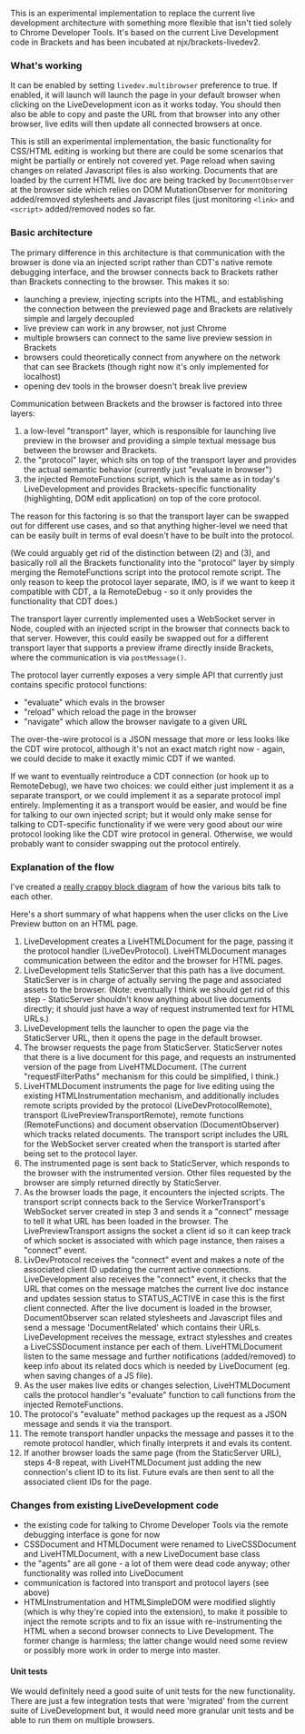 This is an experimental implementation to replace the current live development architecture with something more flexible that isn't tied solely to Chrome Developer Tools. 
It's based on the current Live Development code in Brackets and has been incubated at njx/brackets-livedev2.

### What's working

It can be enabled by setting ```livedev.multibrowser``` preference to true. If enabled, it will launch will launch the page in your default browser when clicking on the LiveDevelopment icon as it works today. You should then also be able to copy and paste the URL from that browser into any other browser, live edits will then update all connected browsers at once.

This is still an experimental implementation, the basic functionality for CSS/HTML editing is working but there are could be some scenarios that might be partially or entirely not covered yet. Page reload when saving changes on related Javascript files is also working. Documents that are loaded by the current HTML live doc are being tracked by ```DocumentObserver``` at the browser side which relies on DOM MutationObserver for monitoring added/removed stylesheets and Javascript files (just monitoring ```<link>``` and ```<script>``` added/removed nodes so far. 

### Basic architecture

The primary difference in this architecture is that communication with the browser is done via an injected script rather than CDT's native remote debugging interface, and the browser connects back to Brackets rather than Brackets connecting to the browser. This makes it so:

* launching a preview, injecting scripts into the HTML, and establishing the connection between the previewed page and Brackets are relatively simple and largely decoupled
* live preview can work in any browser, not just Chrome
* multiple browsers can connect to the same live preview session in Brackets
* browsers could theoretically connect from anywhere on the network that can see Brackets (though right now it's only implemented for localhost)
* opening dev tools in the browser doesn't break live preview

Communication between Brackets and the browser is factored into three layers:

1. a low-level "transport" layer, which is responsible for launching live preview in the browser and providing a simple textual message bus between the browser and Brackets.
2. the "protocol" layer, which sits on top of the transport layer and provides the actual semantic behavior (currently just "evaluate in browser")
3. the injected RemoteFunctions script, which is the same as in today's LiveDevelopment and provides Brackets-specific functionality (highlighting, DOM edit application) on top of the core protocol.

The reason for this factoring is so that the transport layer can be swapped out for different use cases, and so that anything higher-level we need that can be easily built in terms of eval doesn't have to be built into the protocol.

(We could arguably get rid of the distinction between (2) and (3), and basically roll all the Brackets functionality into the "protocol" layer by simply merging the RemoteFunctions script into the protocol remote script. The only reason to keep the protocol layer separate, IMO, is if we want to keep it compatible with CDT, a la RemoteDebug - so it only provides the functionality that CDT does.)

The transport layer currently implemented uses a WebSocket server in Node, coupled with an injected script in the browser that connects back to that server. However, this could easily be swapped out for a different transport layer that supports a preview iframe directly inside Brackets, where the communication is via `postMessage()`.

The protocol layer currently exposes a very simple API that currently just contains specific protocol functions: 
 * "evaluate"  which evals in the browser
 * "reload" which reload the page in the browser
 * "navigate" which allow the browser navigate to a given URL
 
The over-the-wire protocol is a JSON message that more or less looks like the CDT wire protocol, although it's not an exact match right now - again, we could decide to make it exactly mimic CDT if we wanted.

If we want to eventually reintroduce a CDT connection (or hook up to RemoteDebug), we have two choices: we could either just implement it as a separate transport, or we could implement it as a separate protocol impl entirely. Implementing it as a transport would be easier, and would be fine for talking to our own injected script; but it would only make sense for talking to CDT-specific functionality if we were very good about our wire protocol looking like the CDT wire protocol in general. Otherwise, we would probably want to consider swapping out the protocol entirely.

### Explanation of the flow

I've created a [really crappy block diagram](https://raw.githubusercontent.com/wiki/njx/brackets-livedev2/livedev2-block-diagram.png) of how the various bits talk to each other.

Here's a short summary of what happens when the user clicks on the Live Preview button on an HTML page.

1. LiveDevelopment creates a LiveHTMLDocument for the page, passing it the protocol handler (LiveDevProtocol). LiveHTMLDocument manages communication between the editor and the browser for HTML pages.
2. LiveDevelopment tells StaticServer that this path has a live document. StaticServer is in charge of actually serving the page and associated assets to the browser. (Note: eventually I think we should get rid of this step - StaticServer shouldn't know anything about live documents directly; it should just have a way of request instrumented text for HTML URLs.)
3. LiveDevelopment tells the launcher to open the page via the StaticServer URL, then it opens the page in the default browser.
4. The browser requests the page from StaticServer. StaticServer notes that there is a live document for this page, and requests an instrumented version of the page from LiveHTMLDocument. (The current "requestFilterPaths" mechanism for this could be simplified, I think.)
5. LiveHTMLDocument instruments the page for live editing using the existing HTMLInstrumentation mechanism, and additionally includes remote scripts provided by the protocol (LiveDevProtocolRemote), transport (LivePreviewTransportRemote), remote functions (RemoteFunctions) and document observation (DocumentObserver) which tracks related documents. The transport script includes the URL for the WebSocket server created when the transport is started after being set to the protocol layer.
6. The instrumented page is sent back to StaticServer, which responds to the browser with the instrumented version. Other files requested by the browser are simply returned directly by StaticServer.
7. As the browser loads the page, it encounters the injected scripts. The transport script connects back to the Service WorkerTransport's WebSocket server created in step 3 and sends it a "connect" message to tell it what URL has been loaded in the browser. The LivePreviewTransport assigns the socket a client id so it can keep track of which socket is associated with which page instance, then raises a "connect" event.
8. LivDevProtocol receives the "connect" event and makes a note of the associated client ID updating the current active connections. LiveDevelopment also receives the "connect" event, it checks that the URL that comes on the message matches the current live doc instance and updates session status to STATUS_ACTIVE in case this is the first client connected.
After the live document is loaded in the browser, DocumentObserver scan related stylesheets and Javascript files and send a message 'DocumentRelated' which contains their URLs. LiveDevelopment receives the message, extract stylesshes and creates a LiveCSSDocument instance per each of them. LiveHTMLDocument listen to the same message and further notifications (added/removed) to keep info about its related docs which is needed by LiveDocument (eg. when saving changes of a JS file).
9. As the user makes live edits or changes selection, LiveHTMLDocument calls the protocol handler's "evaluate" function to call functions from the injected RemoteFunctions.
10. The protocol's "evaluate" method packages up the request as a JSON message and sends it via the transport.
11. The remote transport handler unpacks the message and passes it to the remote protocol handler, which finally interprets it and evals its content.
12. If another browser loads the same page (from the StaticServer URL), steps 4-8 repeat, with LiveHTMLDocument just adding the new connection's client ID to its list. Future evals are then sent to all the associated client IDs for the page.


### Changes from existing LiveDevelopment code

* the existing code for talking to Chrome Developer Tools via the remote debugging interface is gone for now
* CSSDocument and HTMLDocument were renamed to LiveCSSDocument and LiveHTMLDocument, with a new LiveDocument base class
* the "agents" are all gone - a lot of them were dead code anyway; other functionality was rolled into LiveDocument
* communication is factored into transport and protocol layers (see above)
* HTMLInstrumentation and HTMLSimpleDOM were modified slightly (which is why they're copied into the extension), to make it possible to inject the remote scripts and to fix an issue with re-instrumenting the HTML when a second browser connects to Live Development. The former change is harmless; the latter change would need some review or possibly more work in order to merge into master. 


#### Unit tests

We would definitely need a good suite of unit tests for the new functionality. There are just a few integration tests that were 'migrated' from the current suite of LiveDevelopment but, it would need more granular unit tests and be able to run them on multiple browsers.
